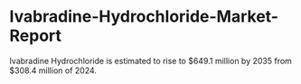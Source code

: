 # Ivabradine-Hydrochloride-Market-Report
Ivabradine Hydrochloride is estimated to rise to $649.1 million by 2035 from $308.4 million of 2024.

